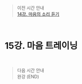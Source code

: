 > 이전 시간 안내  
> [14강. 마음의 소리 듣기](./14_Listening_to_the_Voice_of_the_Heart.md)  

<br>

# 15강. 마음 트레이닝  

<br>

> 다음 시간 안내  
> 완강 (END)  